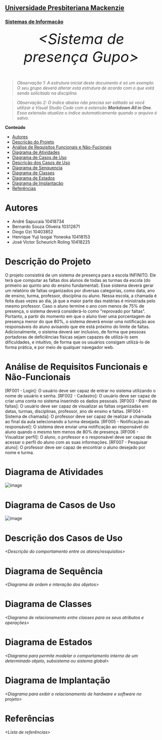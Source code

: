 <h2><a href= "https://www.mackenzie.br">Universidade Presbiteriana Mackenzie</a></h2>
<h3><a href= "https://www.mackenzie.br/graduacao/sao-paulo-higienopolis/sistemas-de-informacao">Sistemas de Informação</a></h3>


<font size="+12"><center>
*&lt;Sistema de presença Gupo&gt;*
</center></font>

>*Observação 1: A estrutura inicial deste documento é só um exemplo. O seu grupo deverá alterar esta estrutura de acordo com o que está sendo solicitado na disciplina.*

>*Observação 2: O índice abaixo não precisa ser editado se você utilizar o Visual Studio Code com a extensão **Markdown All in One**. Essa extensão atualiza o índice automaticamente quando o arquivo é salvo.*

**Conteúdo**

- [Autores](#nome-alunos)
- [Descrição do Projeto](#introdução-do-projeto)
- [Análise de Requisitos Funcionais e Não-Fucionais](#descrição-dos-requisitos)
- [Diagrama de Atividades](#diagrama-de-atividades) 
- [Diagrama de Casos de Uso](#diagrama-de-comportamento-atores)
- [Descrição dos Casos de Uso](#descrição-das-funcões)
- [Diagrama de Senquencia](#diagrama-de-ordem-interações)
- [Diagrama de Classes](#diagrama-orientado-objetos)
- [Diagrama de Estados](#diagrama-estrutura-componente)
- [Diagrama de Implantação](#diagrama-de-hardware-software)
- [Referências](#referências)


# Autores

* André Sapucaia                 10418734
* Bernardo Souza Oliveira        10312871
* Diogo Ozi                      10403852
* Henrique Yuji Isogai Yoneoka   10418153
* José Victor Scheurich Roling   10418225


# Descrição do Projeto

O projeto consistirá de um sistema de presença para a escola INFINITO. Ele terá que computar as faltas dos alunos de todas as turmas da escola (do primeiro ao quinto ano do ensino fundamental). Esse sistema deverá gerar um relatório de faltas organizados por diversas categorias, como data, ano de ensino, turma, professor, disciplina ou aluno. Nessa escola, a chamada é feita duas vezes ao dia, já que a maior parte das matérias é ministrada pelo mesmo professor. Caso o aluno termine o ano com menos de 75% de presença, o sistema deverá considerá-lo como "reprovado por faltas". Portanto, a partir do momento em que o aluno tiver uma porcentagem de presença menor do que 80%, o sistema deverá enviar uma notificação aos responsáveis do aluno avisando que ele está próximo do limite de faltas. Adicionalmente, o sistema deverá ser inclusivo, de forma que pessoas portadoras de deficiências físicas sejam capazes de utilizá-lo sem dificuldades, e intuitivo, de forma que os usuários consigam utilizá-lo de forma prática, e por meio de qualquer navegador web.

# Análise de Requisitos Funcionais e Não-Funcionais
[RF001  - Login]: O usuário deve ser capaz de entrar no sistema utilizando o nome de usuário e senha.
[RF002  -  Cadastro]: O usuário deve ser capaz de criar uma conta no sistema inserindo os dados pessoais.
[RF003  -  Painel de faltas]: O usuário deve ser capaz de visualizar as faltas organizadas em datas, turmas, disciplinas, professor, ano de ensino e faltas.
[RF004  -  Sistema de chamada]: O professor deve ser capaz de realizar a chamada ao final da aula selecionando a turma desejada.
[RF005  -  Notificação ao responsável]: O sistema deve enviar uma notificação ao responsável do aluno quando o mesmo tem menos de 80% de presença.
[RF006  -  Visualizar perfil]: O aluno, o professor e o responsável deve ser capaz de acessar o perfil do aluno com as suas informações.
[RF007  -  Pesquisar aluno]: O professor deve ser capaz de encontrar o aluno desejado por nome e turma.

# Diagrama de Atividades

![image](https://github.com/user-attachments/assets/33941c67-2192-4b0d-a1f2-2ee0d61c8a8a)


# Diagrama de Casos de Uso

![image](https://github.com/user-attachments/assets/0e3af51a-b65a-4969-be8d-b40d553c0674)

# Descrição dos Casos de Uso

*&lt;Descrição do comportamento entre os atores/resquisitos&gt;*

# Diagrama de Sequência

*&lt;Diagrama de ordem e interação dos objetos&gt;*

# Diagrama de Classes

*&lt;Diagrama de relacionamento entre classes para os seus atributos e operações&gt;*

# Diagrama de Estados

*&lt;Diagrama para permite modelar o comportamento interno de um determinado objeto, subsistema ou sistema global&gt;*

# Diagrama de Implantação

*&lt;Diagrama para exibir o relacionamento de hardware e software no projeto&gt;*

# Referências

*&lt;Lista de referências&gt;*
